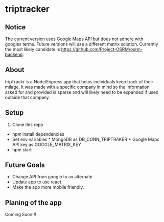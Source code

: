 # triptracker

## Notice

The current version uses Google Maps API but does not adhere with googles terms. Future versions will use a different matrix solution. Currently the most likely candidate is https://github.com/Project-OSRM/osrm-backend.
## About
tripTrackr is a Node/Express app that helps individuals keep track of their milage. It was made with a specific company in mind so the information asked for and provided is sparse and will likely need to be expanded if used outside that company.



## Setup
  1. Clone this repo
  *  npm install dependencies
  *  Set env variables
    * MongoDB as DB_CONN_TRIPTRAKER
    * Google Maps API key as GOOGLE_MATRIX_KEY
  * npm start

## Future Goals
  * Change API from google to an alternate
  * Update app to use react.
  * Make the app more mobile friendly.

## Planing of the app
Coming Soon!!!
